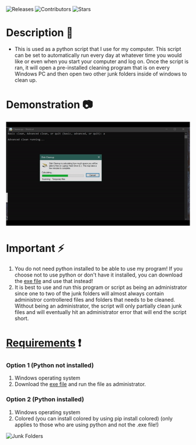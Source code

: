 <a style="text-decoration:none" href="https://github.com/JordanLeich/Junk-File-Cleaner/releases">
    <img src="https://img.shields.io/github/release/JordanLeich/Junk-File-Cleaner.svg?style=flat-square" alt="Releases" />
  </a>
<a style="text-decoration:none" href="https://github.com/JordanLeich/Junk-File-Cleaner/contributors/">
    <img src="https://img.shields.io/github/contributors/JordanLeich/Junk-File-Cleaner?style=flat-square" alt="Contributors" />
  </a>
  <a style="text-decoration:none" href="https://github.com/JordanLeich/Junk-File-Cleaner/stargazers">
    <img src="https://img.shields.io/github/stars/JordanLeich/Junk-File-Cleaner.svg?style=flat-square" alt="Stars" />
  </a>

# Description 📂
- This is used as a python script that I use for my computer. This script can be set to automatically run every day at whatever time you would like or even when you start your computer and log on. Once the script is ran, it will open a pre-installed cleaning program that is on every Windows PC and then open two other junk folders inside of windows to clean up.

# Demonstration 📷
![Junk Folders](images/demo.gif "Junk Folders")

# Important ⚡
1. You do not need python installed to be able to use my program! If you choose not to use python or don't have it installed, you can download the [exe file](https://github.com/JordanLeich/Junk-File-Cleaner/blob/master/cleaner.exe) and use that instead!
1. It is best to use and run this program or script as being an administrator since one to two of the junk folders will almost always contain administror controllered files and folders that needs to be cleaned. Without being an administrator, the script will only partially clean junk files and will eventually hit an administrator error that will end the script short.

# [Requirements](https://github.com/JordanLeich/Junk-File-Cleaner/blob/master/requirements.txt) ❗
### Option 1 (Python not installed)
1. Windows operating system
1. Download the [exe file](https://github.com/JordanLeich/Junk-File-Cleaner/blob/master/cleaner.exe) and run the file as administrator.

### Option 2 (Python installed)
1. Windows operating system
1. Colored (you can install colored by using pip install colored) (only applies to those who are using python and not the .exe file!)

![Junk Folders](images/junk.jpg "Junk Folders")
